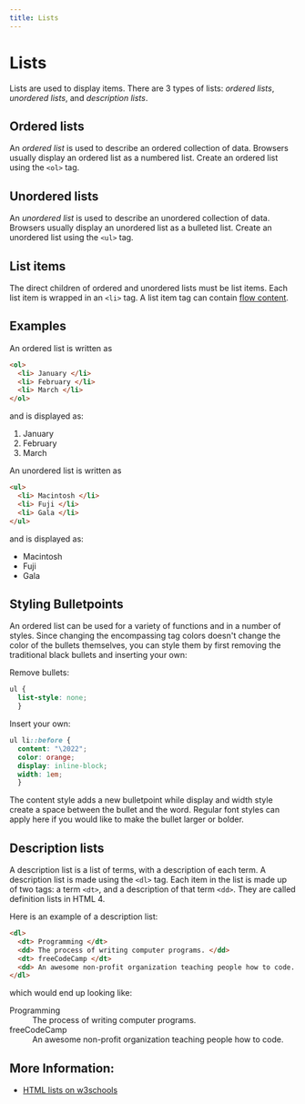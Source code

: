 ```yaml
---
title: Lists
---
```


# Lists
Lists are used to display items. There are 3 types of lists: _ordered lists_, _unordered lists_, and _description lists_.

## Ordered lists
An _ordered list_ is used to describe an ordered collection of data. Browsers usually display an ordered list as a numbered list. Create an ordered list using the `<ol>` tag.

## Unordered lists
An _unordered list_ is used to describe an unordered collection of data. Browsers usually display an unordered list as a bulleted list. Create an unordered list using the `<ul>` tag.

## List items
The direct children of ordered and unordered lists must be list items. Each list item is wrapped in an `<li>` tag. A list item tag can contain [flow content](https://developer.mozilla.org/en-US/docs/Web/Guide/HTML/Content_categories#Flow_content).

## Examples

An ordered list is written as
```HTML
<ol>
  <li> January </li>
  <li> February </li>
  <li> March </li>
</ol>
```
and is displayed as:
1. January
1. February
1. March

An unordered list is written as


```HTML
<ul>
  <li> Macintosh </li>
  <li> Fuji </li>
  <li> Gala </li>
</ul>
```
and is displayed as:
- Macintosh
- Fuji
- Gala

## Styling Bulletpoints

An ordered list can be used for a variety of functions and in a number of styles. Since changing the encompassing tag colors doesn't change the color of the bullets themselves, you can style them by first removing the traditional black bullets and inserting your own:

Remove bullets:
```CSS
ul {
  list-style: none; 
  }
```

Insert your own:
```CSS
ul li::before {
  content: "\2022";
  color: orange;
  display: inline-block;
  width: 1em;
  }
```

The content style adds a new bulletpoint while display and width style create a space between the bullet and the word. Regular font styles can apply here if you would like to make the bullet larger or bolder.



## Description lists

A description list is a list of terms, with a description of each term. A description list is made using the `<dl>` tag.
Each item in the list is made up of two tags: a term `<dt>`, and a description of that term `<dd>`.
They are called definition lists in HTML 4.

Here is an example of a description list:
```HTML
<dl>
  <dt> Programming </dt>
  <dd> The process of writing computer programs. </dd>
  <dt> freeCodeCamp </dt>
  <dd> An awesome non-profit organization teaching people how to code. </dd>
</dl>
```

which would end up looking like:

<dl>
  <dt> Programming </dt>
  <dd> The process of writing computer programs. </dd>
  <dt> freeCodeCamp </dt>
  <dd> An awesome non-profit organization teaching people how to code. </dd>
</dl>


## More Information:

<!-- Please add any articles you think might be helpful to read before writing the article -->
* [HTML lists on w3schools](https://www.w3schools.com/html/html_lists.asp)

